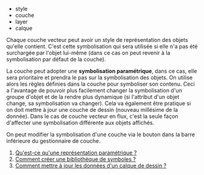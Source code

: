 - style
- couche
- layer
- calque

Chaque couche vecteur peut avoir un style de représentation des objets qu'elle contient. C'est cette symbolisation qui sera utilisée si elle n'a pas été surchargée par l'objet lui-même (dans ce cas on peut revenir à la symbolisation par défaut de la couche).

La couche peut adopter une **symbolisation paramétrique**, dans ce cas, elle sera prioritaire et prendra le pas sur la symbolisation des objets. On utilise alors les règles définies dans la couche pour symboliser son contenu.
Ceci a l'avantage de pouvoir plus facilement changer la symbolisation d'un groupe d'objet et de la rendre plus dynamique (si l'attribut d'un objet change, sa symbolisation va changer). Cela va également être pratique si on doit mettre à jour une couche de dessin (nouveau millésime de la donnée).
Dans le cas de couche vecteur en flux, c'est la seule façon d'affecter une symbolisation différente aux objets affichés.

On peut modifier la symbolisation d'une couche via le bouton <i class="fg-color"></i> dans la barre inférieure du gestionnaire de couche.

1. [Qu'est-ce qu'une représentation paramétrique ?](../symboliser/Qu'est-ce_qu'une_représentation_paramétrique.md)
2. [Comment créer une bibliothèque de symboles ?](./Comment_créer_une_bibliothèque_de_symboles.md)
2. [Comment mettre à jour les données d'un calque de dessin ?](./Comment_mettre_à_jour_les_données_d'un_calque_de_dessin.md)
